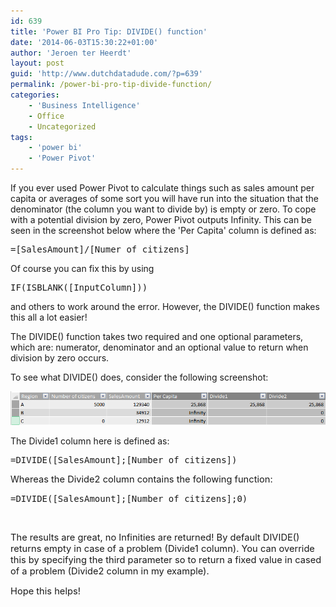 ```yaml
---
id: 639
title: 'Power BI Pro Tip: DIVIDE() function'
date: '2014-06-03T15:30:22+01:00'
author: 'Jeroen ter Heerdt'
layout: post
guid: 'http://www.dutchdatadude.com/?p=639'
permalink: /power-bi-pro-tip-divide-function/
categories:
    - 'Business Intelligence'
    - Office
    - Uncategorized
tags:
    - 'power bi'
    - 'Power Pivot'
---
```


If you ever used Power Pivot to calculate things such as sales amount per capita or averages of some sort you will have run into the situation that the denominator (the column you want to divide by) is empty or zero. To cope with a potential division by zero, Power Pivot outputs Infinity. This can be seen in the screenshot below where the 'Per Capita' column is defined as:
<pre class="lang:c# decode:true">=[SalesAmount]/[Numer of citizens]</pre>
Of course you can fix this by using
<pre class="lang:c# decode:true">IF(ISBLANK([InputColumn]))</pre>
and others to work around the error. However, the DIVIDE() function makes this all a lot easier!

The DIVIDE() function takes two required and one optional parameters, which are: numerator, denominator and an optional value to return when division by zero occurs.

To see what DIVIDE() does, consider the following screenshot:

<img src="../wp-content/uploads/2014/05/052714_1253_PowerBIProT2.png" alt="" />

The Divide1 column here is defined as:
<pre class="lang:c# decode:true">=DIVIDE([SalesAmount];[Number of citizens])</pre>
W<span style="font-size: 11pt;">hereas the Divide2 column contains the following function: </span>
<pre class="lang:c# decode:true">=DIVIDE([SalesAmount];[Number of citizens];0)</pre>
&nbsp;

<span style="font-size: 11pt;">The results are great, no Infinities are returned! By default DIVIDE() returns empty in case of a problem (Divide1 column). You can override this by specifying the third parameter so to return a fixed value in cased of a problem (Divide2 column in my example).</span>

<span style="font-size: 11pt;">Hope this helps!</span>